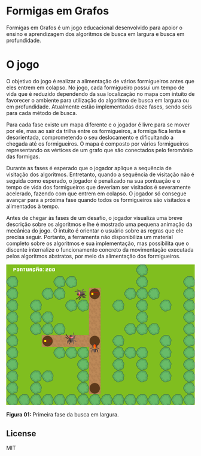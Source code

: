 # Formigas em Grafos

Formigas em Grafos é um jogo educacional desenvolvido para apoior o ensino e aprendizagem dos algoritmos de busca em largura e busca em profundidade.

# O jogo

O objetivo do jogo é realizar a alimentação de vários formigueiros antes que eles entrem em colapso. No jogo, cada formigueiro possui um tempo de vida que é reduzido dependendo da sua localização no mapa com intuito de favorecer o ambiente para utilização do algoritmo de busca em largura ou em profundidade. Atualmente estão implementadas doze fases, sendo seis para cada método de busca.

Para cada fase existe um mapa diferente e o jogador é livre para se mover por ele, mas ao sair da trilha entre os formigueiros, a formiga fica lenta e desorientada, comprometendo o seu deslocamento e dificultando a chegada até os formigueiros. O mapa é composto por vários formigueiros representando os vértices de um grafo que são conectados pelo feromônio das formigas. 

Durante as fases é esperado que o jogador aplique a sequência de visitação dos algoritmos. Entretanto, quando a sequência de visitação não é seguida como esperado, o jogador é penalizado na sua pontuação e o tempo de vida dos formigueiros que deveriam ser visitados é severamente acelerado, fazendo com que entrem em colapso. O jogador só consegue avançar para a próxima fase quando todos os formigueiros são visitados e alimentados à tempo.

Antes de chegar às fases de um desafio, o jogador visualiza uma breve descrição sobre os algoritmos e lhe é mostrado uma pequena animação da mecânica do jogo. O intuito é orientar o usuário sobre as regras que ele precisa seguir. Portanto, a ferramenta não disponibiliza um material completo sobre os algoritmos e sua implementação, mas possibilita que o discente internalize o funcionamento concreto da movimentação executada pelos algoritmos abstratos, por meio da alimentação dos formigueiros.

![Primeira fase da busca em largura](https://raw.githubusercontent.com/Adriel479/formigas-em-grafo/master/recursos-visuais-tralha/imagens-do-jogo/primeira-fase-busca-em-largura.png)

**Figura 01:** Primeira fase da busca em largura.

License
----
MIT


